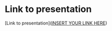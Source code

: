 # Link to presentation

[Link to presentation]([INSERT YOUR LINK HERE](https://docs.google.com/presentation/d/e/2PACX-1vQDnUwk-njYtJ3N1FQhZvLfr_gGxi3rx9UcmDdbdwvtbTINLTTx88OorPpZEWadKtqi6ubiQ7UOwcNT/pub?start=false&loop=false&delayms=3000))

